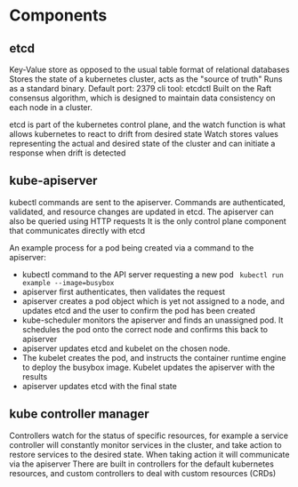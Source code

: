 # Components

## etcd

Key-Value store as opposed to the usual table format of relational databases
Stores the state of a kubernetes cluster, acts as the "source of truth"
Runs as a standard binary. Default port: 2379
cli tool: etcdctl
Built on the Raft consensus algorithm, which is designed to maintain data consistency on each node in a cluster.

etcd is part of the kubernetes control plane, and the watch function is what allows kubernetes to react to drift from desired state
Watch stores values representing the actual and desired state of the cluster and can initiate a response when drift is detected

## kube-apiserver

kubectl commands are sent to the apiserver. Commands are authenticated, validated, and resource changes are updated in etcd. The apiserver can also be queried using HTTP requests
It is the only control plane component that communicates directly with etcd

An example process for a pod being created via a command to the apiserver:
- kubectl command to the API server requesting a new pod ` kubectl run example --image=busybox`
- apiserver first authenticates, then validates the request
- apiserver creates a pod object which is yet not assigned to a node, and updates etcd and the user to confirm the pod has been created
- kube-scheduler monitors the apiserver and finds an unassigned pod. It schedules the pod onto the correct node and confirms this back to apiserver
- apiserver updates etcd and kubelet on the chosen node.
- The kubelet creates the pod, and instructs the container runtime engine to deploy the busybox image. Kubelet updates the apiserver with the results
- apiserver updates etcd with the final state

## kube controller manager

Controllers watch for the status of specific resources, for example a service controller will constantly monitor services in the cluster, and take action to restore services to the desired state. When taking action it will communicate via the apiserver
There are built in controllers for the default kubernetes resources, and custom controllers to deal with custom resources (CRDs)